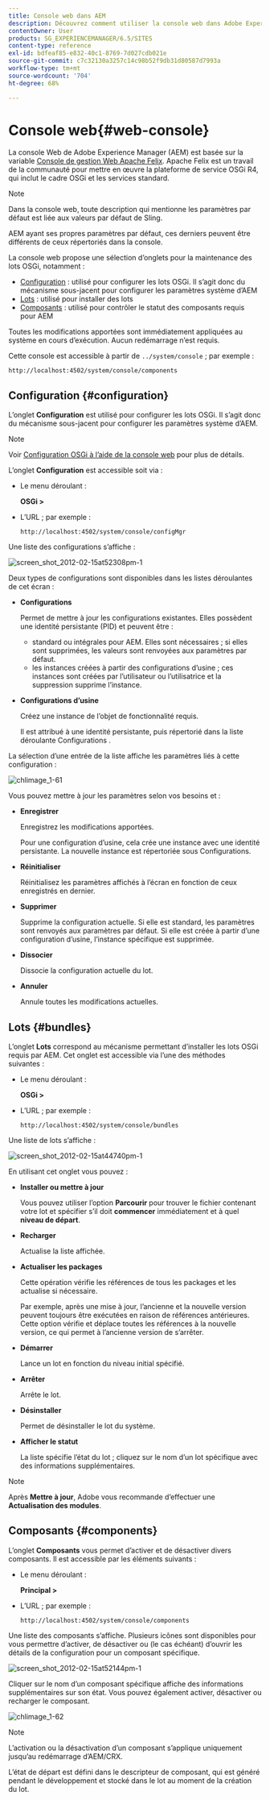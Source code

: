 ```yaml
---
title: Console web dans AEM
description: Découvrez comment utiliser la console web dans Adobe Experience Manager (AEM).
contentOwner: User
products: SG_EXPERIENCEMANAGER/6.5/SITES
content-type: reference
exl-id: bdfeaf85-e832-40c1-8769-7d027cdb021e
source-git-commit: c7c32130a3257c14c98b52f9db31d80587d7993a
workflow-type: tm+mt
source-wordcount: '704'
ht-degree: 68%

---
```


# Console web{#web-console}

La console Web de Adobe Experience Manager (AEM) est basée sur la variable [Console de gestion Web Apache Felix](https://felix.apache.org/documentation/subprojects/apache-felix-web-console.html). Apache Felix est un travail de la communauté pour mettre en œuvre la plateforme de service OSGi R4, qui inclut le cadre OSGi et les services standard.

>[!NOTE]
>
>Dans la console web, toute description qui mentionne les paramètres par défaut est liée aux valeurs par défaut de Sling.
>
>AEM ayant ses propres paramètres par défaut, ces derniers peuvent être différents de ceux répertoriés dans la console.

La console web propose une sélection d’onglets pour la maintenance des lots OSGi, notamment :

* [Configuration](#configuration) : utilisé pour configurer les lots OSGi. Il s’agit donc du mécanisme sous-jacent pour configurer les paramètres système d’AEM
* [Lots](#bundles) : utilisé pour installer des lots
* [Composants](#components) : utilisé pour contrôler le statut des composants requis pour AEM

Toutes les modifications apportées sont immédiatement appliquées au système en cours d’exécution. Aucun redémarrage n’est requis.

Cette console est accessible à partir de `../system/console` ; par exemple :

`http://localhost:4502/system/console/components`

## Configuration {#configuration}

L’onglet **Configuration** est utilisé pour configurer les lots OSGi. Il s’agit donc du mécanisme sous-jacent pour configurer les paramètres système d’AEM.

>[!NOTE]
>
>Voir [Configuration OSGi à l’aide de la console web](/help/sites-deploying/configuring-osgi.md#osgi-configuration-with-the-web-console) pour plus de détails.

L’onglet **Configuration** est accessible soit via :

* Le menu déroulant :

  **OSGi >**

* L’URL ; par exemple :

  `http://localhost:4502/system/console/configMgr`

Une liste des configurations s’affiche :

![screen_shot_2012-02-15at52308pm-1](assets/screen_shot_2012-02-15at52308pm-1.png)

Deux types de configurations sont disponibles dans les listes déroulantes de cet écran :

* **Configurations**

  Permet de mettre à jour les configurations existantes. Elles possèdent une identité persistante (PID) et peuvent être :

   * standard ou intégrales pour AEM. Elles sont nécessaires ; si elles sont supprimées, les valeurs sont renvoyées aux paramètres par défaut.
   * les instances créées à partir des configurations d’usine ; ces instances sont créées par l’utilisateur ou l’utilisatrice et la suppression supprime l’instance.

* **Configurations d’usine**

  Créez une instance de l’objet de fonctionnalité requis.

  Il est attribué à une identité persistante, puis répertorié dans la liste déroulante Configurations .

La sélection d’une entrée de la liste affiche les paramètres liés à cette configuration :

![chlimage_1-61](assets/chlimage_1-61.png)

Vous pouvez mettre à jour les paramètres selon vos besoins et : 

* **Enregistrer**

  Enregistrez les modifications apportées.

  Pour une configuration d’usine, cela crée une instance avec une identité persistante. La nouvelle instance est répertoriée sous Configurations.

* **Réinitialiser**

  Réinitialisez les paramètres affichés à l’écran en fonction de ceux enregistrés en dernier.

* **Supprimer**

  Supprime la configuration actuelle. Si elle est standard, les paramètres sont renvoyés aux paramètres par défaut. Si elle est créée à partir d’une configuration d’usine, l’instance spécifique est supprimée.

* **Dissocier**

  Dissocie la configuration actuelle du lot.

* **Annuler**

  Annule toutes les modifications actuelles.

## Lots {#bundles}

L’onglet **Lots** correspond au mécanisme permettant d’installer les lots OSGi requis par AEM. Cet onglet est accessible via l’une des méthodes suivantes : 

* Le menu déroulant :

  **OSGi >**

* L’URL ; par exemple :

  `http://localhost:4502/system/console/bundles`

Une liste de lots s’affiche :

![screen_shot_2012-02-15at44740pm-1](assets/screen_shot_2012-02-15at44740pm-1.png)

En utilisant cet onglet vous pouvez :

* **Installer ou mettre à jour**

  Vous pouvez utiliser l’option **Parcourir** pour trouver le fichier contenant votre lot et spécifier s’il doit **commencer** immédiatement et à quel **niveau de départ**.

* **Recharger**

  Actualise la liste affichée.

* **Actualiser les packages**

  Cette opération vérifie les références de tous les packages et les actualise si nécessaire.

  Par exemple, après une mise à jour, l’ancienne et la nouvelle version peuvent toujours être exécutées en raison de références antérieures. Cette option vérifie et déplace toutes les références à la nouvelle version, ce qui permet à l’ancienne version de s’arrêter.

* **Démarrer**

  Lance un lot en fonction du niveau initial spécifié.

* **Arrêter**

  Arrête le lot.

* **Désinstaller**

  Permet de désinstaller le lot du système.

* **Afficher le statut**

  La liste spécifie l’état du lot ; cliquez sur le nom d’un lot spécifique avec des informations supplémentaires.

>[!NOTE]
>
>Après **Mettre à jour**, Adobe vous recommande d’effectuer une **Actualisation des modules**.

## Composants {#components}

L’onglet **Composants** vous permet d’activer et de désactiver divers composants. Il est accessible par les éléments suivants :

* Le menu déroulant :

  **Principal >**

* L’URL ; par exemple :

  `http://localhost:4502/system/console/components`

Une liste des composants s’affiche. Plusieurs icônes sont disponibles pour vous permettre d’activer, de désactiver ou (le cas échéant) d’ouvrir les détails de la configuration pour un composant spécifique.

![screen_shot_2012-02-15at52144pm-1](assets/screen_shot_2012-02-15at52144pm-1.png)

Cliquer sur le nom d’un composant spécifique affiche des informations supplémentaires sur son état. Vous pouvez également activer, désactiver ou recharger le composant.

![chlimage_1-62](assets/chlimage_1-62.png)

>[!NOTE]
>
>L’activation ou la désactivation d’un composant s’applique uniquement jusqu’au redémarrage d’AEM/CRX.
>
>L’état de départ est défini dans le descripteur de composant, qui est généré pendant le développement et stocké dans le lot au moment de la création du lot.
